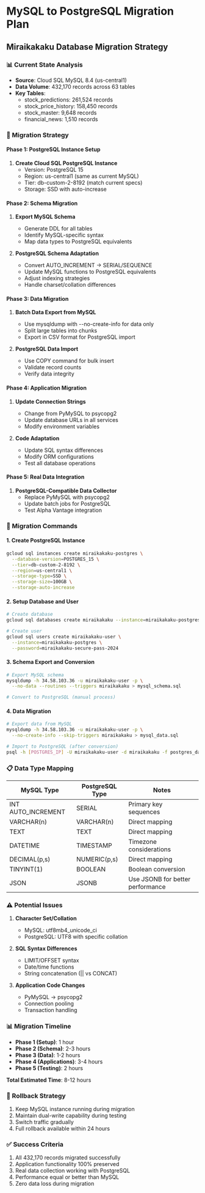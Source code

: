 # MySQL to PostgreSQL Migration Plan
## Miraikakaku Database Migration Strategy

### 📊 Current State Analysis
- **Source**: Cloud SQL MySQL 8.4 (us-central1)
- **Data Volume**: 432,170 records across 63 tables
- **Key Tables**: 
  - stock_predictions: 261,524 records
  - stock_price_history: 158,450 records  
  - stock_master: 9,648 records
  - financial_news: 1,510 records

### 🎯 Migration Strategy

#### Phase 1: PostgreSQL Instance Setup
1. **Create Cloud SQL PostgreSQL Instance**
   - Version: PostgreSQL 15
   - Region: us-central1 (same as current MySQL)
   - Tier: db-custom-2-8192 (match current specs)
   - Storage: SSD with auto-increase

#### Phase 2: Schema Migration
1. **Export MySQL Schema**
   - Generate DDL for all tables
   - Identify MySQL-specific syntax
   - Map data types to PostgreSQL equivalents

2. **PostgreSQL Schema Adaptation**
   - Convert AUTO_INCREMENT → SERIAL/SEQUENCE
   - Update MySQL functions to PostgreSQL equivalents
   - Adjust indexing strategies
   - Handle charset/collation differences

#### Phase 3: Data Migration
1. **Batch Data Export from MySQL**
   - Use mysqldump with --no-create-info for data only
   - Split large tables into chunks
   - Export in CSV format for PostgreSQL import

2. **PostgreSQL Data Import**
   - Use COPY command for bulk insert
   - Validate record counts
   - Verify data integrity

#### Phase 4: Application Migration
1. **Update Connection Strings**
   - Change from PyMySQL to psycopg2
   - Update database URLs in all services
   - Modify environment variables

2. **Code Adaptation**
   - Update SQL syntax differences
   - Modify ORM configurations  
   - Test all database operations

#### Phase 5: Real Data Integration
1. **PostgreSQL-Compatible Data Collector**
   - Replace PyMySQL with psycopg2
   - Update batch jobs for PostgreSQL
   - Test Alpha Vantage integration

### 🔄 Migration Commands

#### 1. Create PostgreSQL Instance
```bash
gcloud sql instances create miraikakaku-postgres \
  --database-version=POSTGRES_15 \
  --tier=db-custom-2-8192 \
  --region=us-central1 \
  --storage-type=SSD \
  --storage-size=100GB \
  --storage-auto-increase
```

#### 2. Setup Database and User
```bash
# Create database
gcloud sql databases create miraikakaku --instance=miraikakaku-postgres

# Create user
gcloud sql users create miraikakaku-user \
  --instance=miraikakaku-postgres \
  --password=miraikakaku-secure-pass-2024
```

#### 3. Schema Export and Conversion
```bash
# Export MySQL schema
mysqldump -h 34.58.103.36 -u miraikakaku-user -p \
  --no-data --routines --triggers miraikakaku > mysql_schema.sql

# Convert to PostgreSQL (manual process)
```

#### 4. Data Migration
```bash
# Export data from MySQL
mysqldump -h 34.58.103.36 -u miraikakaku-user -p \
  --no-create-info --skip-triggers miraikakaku > mysql_data.sql

# Import to PostgreSQL (after conversion)
psql -h [POSTGRES_IP] -U miraikakaku-user -d miraikakaku -f postgres_data.sql
```

### 📋 Data Type Mapping

| MySQL Type | PostgreSQL Type | Notes |
|------------|-----------------|-------|
| INT AUTO_INCREMENT | SERIAL | Primary key sequences |
| VARCHAR(n) | VARCHAR(n) | Direct mapping |
| TEXT | TEXT | Direct mapping |
| DATETIME | TIMESTAMP | Timezone considerations |
| DECIMAL(p,s) | NUMERIC(p,s) | Direct mapping |
| TINYINT(1) | BOOLEAN | Boolean conversion |
| JSON | JSONB | Use JSONB for better performance |

### ⚠️ Potential Issues

1. **Character Set/Collation**
   - MySQL: utf8mb4_unicode_ci
   - PostgreSQL: UTF8 with specific collation

2. **SQL Syntax Differences**
   - LIMIT/OFFSET syntax
   - Date/time functions
   - String concatenation (|| vs CONCAT)

3. **Application Code Changes**
   - PyMySQL → psycopg2
   - Connection pooling
   - Transaction handling

### 📊 Migration Timeline

- **Phase 1 (Setup)**: 1 hour
- **Phase 2 (Schema)**: 2-3 hours  
- **Phase 3 (Data)**: 1-2 hours
- **Phase 4 (Applications)**: 3-4 hours
- **Phase 5 (Testing)**: 2 hours

**Total Estimated Time**: 8-12 hours

### 🔄 Rollback Strategy

1. Keep MySQL instance running during migration
2. Maintain dual-write capability during testing
3. Switch traffic gradually
4. Full rollback available within 24 hours

### ✅ Success Criteria

1. All 432,170 records migrated successfully
2. Application functionality 100% preserved
3. Real data collection working with PostgreSQL
4. Performance equal or better than MySQL
5. Zero data loss during migration